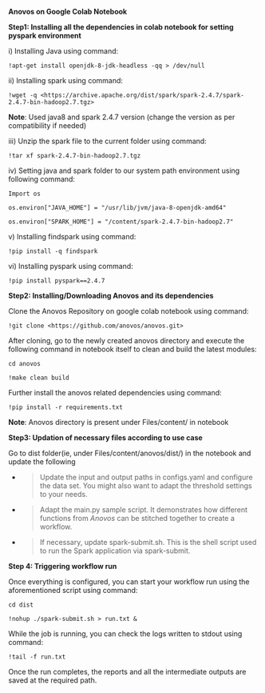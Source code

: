 **Anovos on Google Colab Notebook**

**Step1: Installing all the dependencies in colab notebook for setting
pyspark environment**

i)  Installing Java using command:

    !apt-get install openjdk-8-jdk-headless -qq > /dev/null

ii)  Installing spark using command:

    !wget -q <https://archive.apache.org/dist/spark/spark-2.4.7/spark-2.4.7-bin-hadoop2.7.tgz>

**Note**: Used java8 and spark 2.4.7 version (change the version as per compatibility if needed)

iii)  Unzip the spark file to the current folder using command:
    
    !tar xf spark-2.4.7-bin-hadoop2.7.tgz

iv)  Setting java and spark folder to our system path environment using
    following command:
    
    Import os
    
    os.environ["JAVA_HOME"] = "/usr/lib/jvm/java-8-openjdk-amd64"
    
    os.environ["SPARK_HOME"] = "/content/spark-2.4.7-bin-hadoop2.7"

v)  Installing findspark using command:
    
    !pip install -q findspark

vi)  Installing pyspark using command:
    
    !pip install pyspark==2.4.7

**Step2: Installing/Downloading Anovos and its dependencies**

Clone the Anovos Repository on google colab notebook using command:

    !git clone <https://github.com/anovos/anovos.git>

After cloning, go to the newly created anovos directory and execute the
following command in notebook itself to clean and build the latest
modules:

    cd anovos

    !make clean build

Further install the anovos related dependencies using command:

    !pip install -r requirements.txt

**Note**: Anovos directory is present under Files/content/ in notebook

**Step3: Updation of necessary files according to use case**

Go to dist folder(ie, under Files/content/anovos/dist/) in the notebook
and update the following

  - > Update the input and output paths in configs.yaml and configure
    > the data set. You might also want to adapt the threshold settings
    > to your needs.

  - > Adapt the main.py sample script. It demonstrates how different
    > functions from *Anovos* can be stitched together to create a
    > workflow.

  - > If necessary, update spark-submit.sh. This is the shell script
    > used to run the Spark application via spark-submit.

**Step 4: Triggering workflow run**

Once everything is configured, you can start your workflow run using the
aforementioned script using command:

    cd dist

    !nohup ./spark-submit.sh > run.txt &

While the job is running, you can check the logs written to stdout using
command:

    !tail -f run.txt

Once the run completes, the reports and all the intermediate outputs are
saved at the required path.
